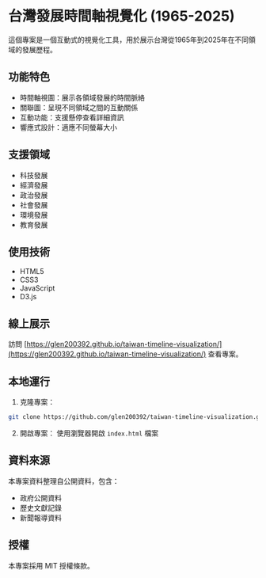 # 台灣發展時間軸視覺化 (1965-2025)

這個專案是一個互動式的視覺化工具，用於展示台灣從1965年到2025年在不同領域的發展歷程。

## 功能特色

- 時間軸視圖：展示各領域發展的時間脈絡
- 關聯圖：呈現不同領域之間的互動關係
- 互動功能：支援懸停查看詳細資訊
- 響應式設計：適應不同螢幕大小

## 支援領域

- 科技發展
- 經濟發展
- 政治發展
- 社會發展
- 環境發展
- 教育發展

## 使用技術

- HTML5
- CSS3
- JavaScript
- D3.js

## 線上展示

訪問 [https://glen200392.github.io/taiwan-timeline-visualization/](https://glen200392.github.io/taiwan-timeline-visualization/) 查看專案。

## 本地運行

1. 克隆專案：
```bash
git clone https://github.com/glen200392/taiwan-timeline-visualization.git
```

2. 開啟專案：
使用瀏覽器開啟 `index.html` 檔案

## 資料來源

本專案資料整理自公開資料，包含：
- 政府公開資料
- 歷史文獻記錄
- 新聞報導資料

## 授權

本專案採用 MIT 授權條款。
